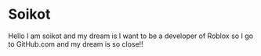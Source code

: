 # Soikot
Hello I am soikot and my dream is I want to be a developer of Roblox so I go to GitHub.com and my dream is so close!!
